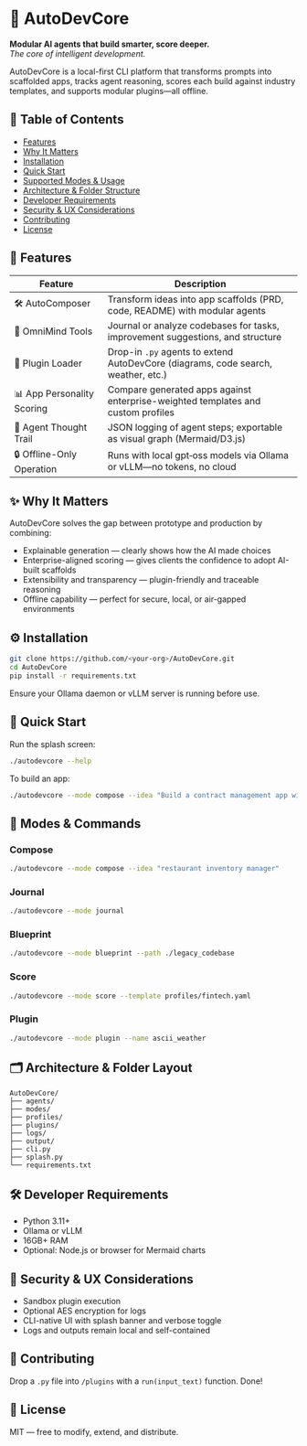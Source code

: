 
# 🚀 AutoDevCore

**Modular AI agents that build smarter, score deeper.**  
*The core of intelligent development.*

AutoDevCore is a local-first CLI platform that transforms prompts into scaffolded apps, tracks agent reasoning, scores each build against industry templates, and supports modular plugins—all offline.

## 🧭 Table of Contents
- [Features](#features)  
- [Why It Matters](#why-it-matters)  
- [Installation](#installation)  
- [Quick Start](#quick-start)  
- [Supported Modes & Usage](#supported-modes--usage)  
- [Architecture & Folder Structure](#architecture--folder-structure)  
- [Developer Requirements](#developer-requirements)  
- [Security & UX Considerations](#security--ux-considerations)  
- [Contributing](#contributing)  
- [License](#license)

## 🌟 Features

| Feature | Description |
|--------|-------------|
| 🛠 AutoComposer | Transform ideas into app scaffolds (PRD, code, README) with modular agents |
| 🧠 OmniMind Tools | Journal or analyze codebases for tasks, improvement suggestions, and structure |
| 🧩 Plugin Loader | Drop-in `.py` agents to extend AutoDevCore (diagrams, code search, weather, etc.) |
| 📊 App Personality Scoring | Compare generated apps against enterprise-weighted templates and custom profiles |
| 🚨 Agent Thought Trail | JSON logging of agent steps; exportable as visual graph (Mermaid/D3.js) |
| 🔒 Offline-Only Operation | Runs with local gpt‑oss models via Ollama or vLLM—no tokens, no cloud |

## ✨ Why It Matters

AutoDevCore solves the gap between prototype and production by combining:
- Explainable generation — clearly shows how the AI made choices  
- Enterprise-aligned scoring — gives clients the confidence to adopt AI-built scaffolds  
- Extensibility and transparency — plugin-friendly and traceable reasoning  
- Offline capability — perfect for secure, local, or air-gapped environments

## ⚙️ Installation

```bash
git clone https://github.com/<your-org>/AutoDevCore.git
cd AutoDevCore
pip install -r requirements.txt
```

Ensure your Ollama daemon or vLLM server is running before use.

## 🚀 Quick Start

Run the splash screen:
```bash
./autodevcore --help
```

To build an app:
```bash
./autodevcore --mode compose --idea "Build a contract management app with role-based access"
```

## 🧠 Modes & Commands

### Compose
```bash
./autodevcore --mode compose --idea "restaurant inventory manager"
```

### Journal
```bash
./autodevcore --mode journal
```

### Blueprint
```bash
./autodevcore --mode blueprint --path ./legacy_codebase
```

### Score
```bash
./autodevcore --mode score --template profiles/fintech.yaml
```

### Plugin
```bash
./autodevcore --mode plugin --name ascii_weather
```

## 🗂️ Architecture & Folder Layout

```plaintext
AutoDevCore/
├── agents/
├── modes/
├── profiles/
├── plugins/
├── logs/
├── output/
├── cli.py
├── splash.py
└── requirements.txt
```

## 🛠 Developer Requirements
- Python 3.11+
- Ollama or vLLM
- 16GB+ RAM
- Optional: Node.js or browser for Mermaid charts

## 🔐 Security & UX Considerations
- Sandbox plugin execution
- Optional AES encryption for logs
- CLI-native UI with splash banner and verbose toggle
- Logs and outputs remain local and self-contained

## 🤝 Contributing
Drop a `.py` file into `/plugins` with a `run(input_text)` function. Done!

## 📜 License
MIT — free to modify, extend, and distribute.
